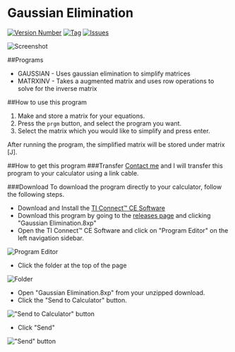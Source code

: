 Gaussian Elimination
====================

[![Version Number](https://img.shields.io/github/release/jononon/GaussianElimination.svg)](https://github.com/jononon/GaussianElimination.svg)
[![Tag](https://img.shields.io/github/tag/jononon/GaussianElimination.svg)](https://github.com/jononon/GaussianElimination.svg)
[![Issues](https://img.shields.io/github/issues/jononon/GaussianElimination.svg)](https://github.com/jononon/GaussianElimination.svg)

![Screenshot](http://puu.sh/nbX4n/2ef9b71e9c.png)

##Programs
* GAUSSIAN  - Uses gaussian elimination to simplify matrices
* MATRXINV  - Takes a augmented matrix and uses row operations to solve for the inverse matrix

##How to use this program
1. Make and store a matrix for your equations.
2. Press the `prgm` button, and select the program you want.
3. Select the matrix which you would like to simplify and press enter.

After running the program, the simplified matrix will be stored under matrix [J].

##How to get this program
###Transfer
[Contact me](http://jonathandamico.me/contact) and I will transfer this program to your calculator using a link cable.

###Download
To download the program directly to your calculator, follow the following steps.

* Download and Install the [TI Connect™ CE Software](https://education.ti.com/en/us/products/computer_software/connectivity-software/ti-connect-ce-software/tabs/overview)
* Download this program by going to the [releases page](https://github.com/jononon/GaussianElimination/releases) and clicking "Gaussian Elimination.8xp"
* Open the TI Connect™ CE Software and click on "Program Editor" on the left navigation sidebar.

![Program Editor](http://puu.sh/jWRl7/bbc01ee758.png)

* Click the folder at the top of the page

![Folder](http://puu.sh/jWRm5/4937683a3d.png)

* Open "Gaussian Elimination.8xp" from your unzipped download.
* Click the "Send to Calculator" button.

!["Send to Calculator" button](http://puu.sh/jWR4B/4dab64d0d3.png)

* Click "Send"

!["Send" button](http://puu.sh/nc1Z5/c0c13fbf9b.png)
